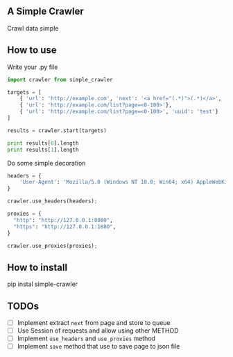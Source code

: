 ## A Simple Crawler  
Crawl data simple  

## How to use  
Write your .py file    
```python  
import crawler from simple_crawler  

targets = [
    { 'url': 'http://example.com', 'next': '<a href="(.*)">(.*)</a>', 'max': 100},
    { 'url': 'http://example.com/list?page=<0-100>'},
    { 'url': 'http://example.com/list?page=<0-100>', 'uuid': 'test'}
]

results = crawler.start(targets)

print results[0].length
print results[1].length
```  
Do some simple decoration  
```python  
headers = {
    'User-Agent': 'Mozilla/5.0 (Windows NT 10.0; Win64; x64) AppleWebKit/537.36 (KHTML, like Gecko) Chrome/54.0.2840.71 Safari/537.36'
}

crawler.use_headers(headers);

proxies = {
  "http": "http://127.0.0.1:8080",
  "https": "http://127.0.0.1:1080",
}

crawler.use_proxies(proxies);
```  

## How to install  
pip instal simple-crawler

## TODOs
 - [ ] Implement extract `next` from page and store to queue
 - [ ] Use Session of requests and allow using other METHOD  
 - [ ] Implement `use_headers` and `use_proxies` method
 - [ ] Implement `save` method that use to save page to json file
